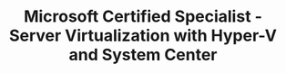 ---
title: Microsoft Certified Specialist - Server Virtualization with Hyper-V and System Center
organization: Microsoft transcript (840263, albertsalman)
organizationUrl: https://mcp.microsoft.com/Anonymous//Transcript/Validate
start: 2014-01-01
end: 
---